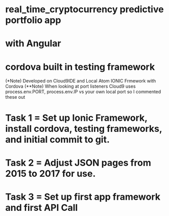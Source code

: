 # real_time_cryptocurrency predictive portfolio app 
# with Angular
# cordova built in testing framework
(*Note) Developed on Cloud9IDE and Local Atom IONIC Frmework with Cordova 
(**Note) When looking at port listeners Cloud9 uses process.env.PORT, process.env.IP vs your own local port so I commented these out

# Task 1  = Set up Ionic Framework, install cordova, testing frameworks, and initial commit to git.
# Task 2  = Adjust JSON pages from 2015 to 2017 for use. 
# Task 3  = Set up first app framework and first  API Call



